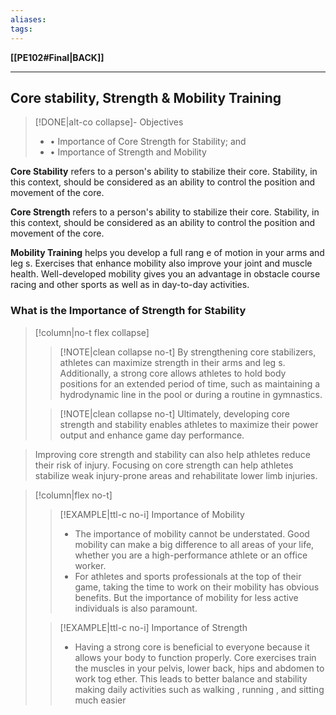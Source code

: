 ```yaml
---
aliases:
tags:
---
```

**[[PE102#Final|BACK]]**

---
## Core stability, Strength & Mobility Training
>[!DONE|alt-co collapse]- Objectives
>- • Importance of Core Strength for Stability; and
>- • Importance of Strength and Mobility

**Core Stability**
refers to a person's ability to stabilize their core. Stability, in this context, should be considered as an ability to control the position and movement of the core.

**Core Strength**
refers to a person's ability to stabilize their core. Stability, in this context, should be considered as an ability to control the position and movement of the core.

**Mobility Training**
helps you develop a full rang e of motion in your arms and leg s. Exercises that enhance mobility also improve your joint and muscle health. Well-developed mobility gives you an advantage in obstacle course racing and other sports as well as in day-to-day activities.

### What is the Importance of Strength for Stability
>[!column|no-t flex collapse]
>>[!NOTE|clean collapse no-t]
>> By strengthening core stabilizers, athletes can maximize strength in their arms and leg s. Additionally, a strong core allows athletes to hold body positions for an extended period of time, such as maintaining a hydrodynamic line in the pool or during a routine in gymnastics.
>
>>[!NOTE|clean collapse no-t]
>> Ultimately, developing core strength and stability enables athletes to maximize their power output and enhance game day performance.

> Improving core strength and stability can also help athletes reduce their risk of injury. Focusing on core strength can help athletes stabilize weak injury-prone areas and rehabilitate lower limb injuries.

>[!column|flex no-t]
>>[!EXAMPLE|ttl-c no-i] Importance of Mobility
>>- The importance of mobility cannot be understated. Good mobility can make a big difference to all areas of your life, whether you are a high-performance athlete or an office worker.
>>- For athletes and sports professionals at the top of their game, taking the time to work on their mobility has obvious benefits. But the importance of mobility for less active individuals is also paramount.
>
>>[!EXAMPLE|ttl-c no-i] Importance of Strength
>>- Having a strong core is beneficial to everyone because it allows your body to function properly. Core exercises train the muscles in your pelvis, lower back, hips and abdomen to work tog ether. This leads to better balance and stability making daily activities such as walking , running , and sitting much easier